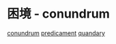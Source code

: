 # 困境 - conundrum

[conundrum](/Vocabulary/C/conundrum.md)
[predicament](/Vocabulary/P/predicament.md)
[quandary](/Vocabulary/Q/quandary.md)